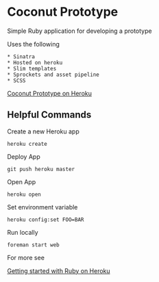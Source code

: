 Coconut Prototype
=================

Simple Ruby application for developing a prototype

Uses the following

    * Sinatra
    * Hosted on heroku
    * Slim templates
    * Sprockets and asset pipeline
    * SCSS
    
[Coconut Prototype on Heroku](https://polar-fortress-94312.herokuapp.com/) 
    
Helpful Commands
----------------

Create a new Heroku app

`heroku create`

Deploy App

`git push heroku master`

Open App

`heroku open`

Set environment variable

`heroku config:set FOO=BAR`

Run locally

`foreman start web`

For more see

[Getting started with Ruby on Heroku](https://devcenter.heroku.com/articles/getting-started-with-ruby)



    
